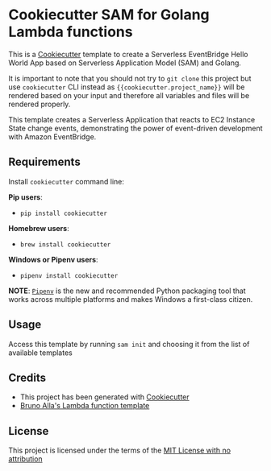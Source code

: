 # Cookiecutter SAM for Golang Lambda functions

This is a [Cookiecutter](https://github.com/audreyr/cookiecutter) template to create a Serverless EventBridge Hello World App based on Serverless Application Model (SAM) and Golang.

It is important to note that you should not try to `git clone` this project but use `cookiecutter` CLI instead as ``{{cookiecutter.project_name}}`` will be rendered based on your input and therefore all variables and files will be rendered properly.

This template creates a Serverless Application that reacts to EC2 Instance State change events, demonstrating the power of event-driven development with Amazon EventBridge.
## Requirements

Install `cookiecutter` command line:

**Pip users**:

* `pip install cookiecutter`

**Homebrew users**:

* `brew install cookiecutter`

**Windows or Pipenv users**:

* `pipenv install cookiecutter`

**NOTE**: [`Pipenv`](https://github.com/pypa/pipenv) is the new and recommended Python packaging tool that works across multiple platforms and makes Windows a first-class citizen.

## Usage

Access this template by running `sam init` and choosing it from the list of available templates


## Credits

* This project has been generated with [Cookiecutter](https://github.com/audreyr/cookiecutter)
* [Bruno Alla's Lambda function template](https://github.com/browniebroke/cookiecutter-lambda-function)

## License

This project is licensed under the terms of the [MIT License with no attribution](/LICENSE)